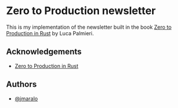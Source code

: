 # Zero to Production newsletter

This is my implementation of the newsletter built in the book [Zero to Production in Rust](https://www.zero2prod.com/index.html) by Luca Palmieri.

## Acknowledgements

- [Zero to Production in Rust](https://www.zero2prod.com/index.html)

## Authors

- [@jmaralo](https://www.github.com/jmaralo)
